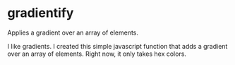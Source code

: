 gradientify
=============

Applies a gradient over an array of elements.

I like gradients. I created this simple javascript function that adds a gradient over an array of elements. Right now, it only takes hex colors.
